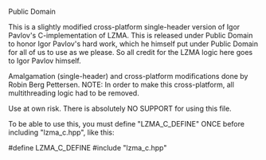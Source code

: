 Public Domain

This is a slightly modified cross-platform single-header version of Igor Pavlov's C-implementation of LZMA.
This is released under Public Domain to honor Igor Pavlov's hard work, which he himself put under Public Domain
for all of us to use as we please. So all credit for the LZMA logic here goes to Igor Pavlov himself.

Amalgamation (single-header) and cross-platform modifications done by Robin Berg Pettersen.
NOTE: In order to make this cross-platform, all multithreading logic had to be removed.

Use at own risk. There is absolutely NO SUPPORT for using this file. 

To be able to use this, you must define "LZMA_C_DEFINE" ONCE before including "lzma_c.hpp", like this:

#define LZMA_C_DEFINE
#include "lzma_c.hpp"

